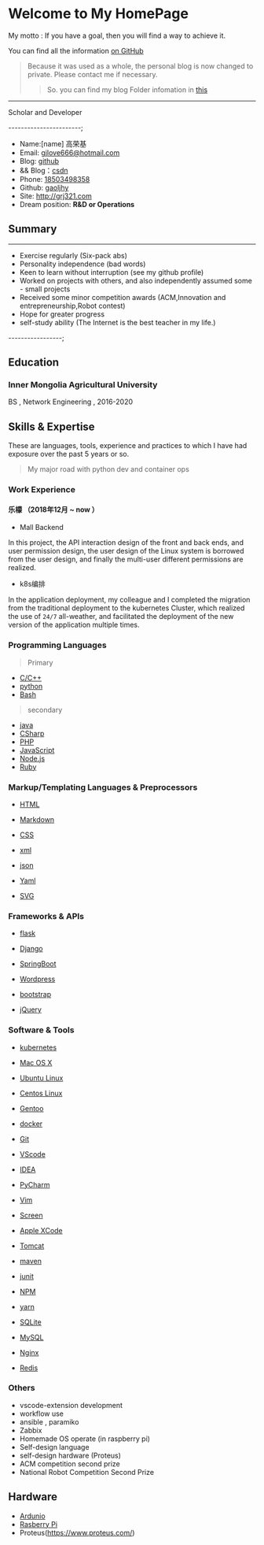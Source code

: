# Welcome to My HomePage

My motto : If you have a goal, then you will find a way to achieve it. 

You can find all the information [on GitHub](https://github.com/gaoljhy)

> Because it was used as a whole, the personal blog is now changed to private. Please contact me if necessary.
>> So. you can find my blog Folder infomation in [this](./Folder)

---

Scholar and Developer

-----------------------;

- Name:[name] 高荣基
- Email: <gjlove666@hotmail.com>
- Blog: [github](https://gaoljhy.github.io/blog)
- && Blog：[csdn](https://blog.csdn.net/lendq)
- Phone: [18503498358](tel://18503498358)
- Github: [gaoljhy](http://github.com/gaoljhy)
- Site: <http://grj321.com>
- Dream position: **R&D or Operations**


## Summary

-------

- Exercise regularly (Six-pack abs)
- Personality independence (bad words)
- Keen to learn without interruption (see my github profile)
- Worked on projects with others, and also independently assumed some - small projects
- Received some minor competition awards (ACM,Innovation and entrepreneurship,Robot contest)
- Hope for greater progress
- self-study ability (The Internet is the best teacher in my life.)

-----------------;

## Education

### Inner Mongolia Agricultural University

BS , Network Engineering , 2016-2020


## Skills & Expertise

These are languages, tools, experience and practices to which I have had exposure over the past 5 years or so.
> My major road with python dev and container ops

### Work Experience

#### 乐檬 （2018年12月 ~ now ）

- Mall Backend

In this project, the API interaction design of the front and back ends, and user permission design, the user design of the Linux system is borrowed from the user design, and finally the multi-user different permissions are realized.

- k8s编排

In the application deployment, my colleague and I completed the migration from the traditional deployment to the kubernetes Cluster, which realized the use of `24/7` all-weather, and facilitated the deployment of the new version of the application multiple times. 


### Programming Languages

> Primary

- [C/C++](https://isocpp.org/)
- [python](https://www.python.org/)
- [Bash](https://www.gnu.org/software/bash/)

> secondary

- [java](https://www.java.com/en/)
- [CSharp](https://docs.microsoft.com/zh-cn/dotnet/csharp/)
- [PHP](http://php.net)
- [JavaScript](http://developer.mozilla.org/en/JavaScript)
- [Node.js](https://nodejs.org/en/)
- [Ruby](http://ruby-lang.org)



### Markup/Templating Languages & Preprocessors

- [HTML](http://developers.whatwg.org)
- [Markdown](http://daringfireball.net/projects/markdown)
- [CSS](http://www.w3.org/Style/CSS/Overview.en.html)

- [xml](https://www.w3schools.com/xml/)
- [json](https://json.org/)
- [Yaml](https://yaml.org/)
- [SVG](https://www.w3schools.com/graphics/svg_intro.asp)

### Frameworks & APIs

- [flask](https://palletsprojects.com/p/flask/)
- [Django](http://www.djangoproject.com)
- [SpringBoot](https://spring.io/projects/spring-boot)
- [Wordpress](http://wordpress.org)

- [bootstrap](https://www.bootcss.com/)
- [jQuery](http://jquery.com)

### Software & Tools

- [kubernetes](https://kubernetes.io/)

- [Mac OS X](http://apple.com/macosx)
- [Ubuntu Linux](http://ubuntu.com)
- [Centos Linux](https://www.centos.org/)
- [Gentoo](https://www.gentoo.org/)

- [docker](https://www.docker.com/)
- [Git](http://git-scm.com)
- [VScode](https://www.gnu.org/software/bash/)
- [IDEA](https://www.jetbrains.com/idea/)
- [PyCharm](https://www.jetbrains.com/pycharm/)
- [Vim](http://www.vim.org)
- [Screen](http://screen.sourceforge.net)
- [Apple XCode](http://developer.apple.com)

- [Tomcat](http://tomcat.apache.com)
- [maven](https://maven.apache.org)
- [junit](https://junit.org/junit5/)

- [NPM](https://www.npmjs.cn/)
- [yarn](https://yarn.bootcss.com/)

- [SQLite](https://sqlite.org/index.html)
- [MySQL](http://mysql.com)

- [Nginx](http://wiki.nginx.org)
- [Redis](https://redis.io/)

### Others

- vscode-extension development
- workflow use
- ansible , paramiko
- Zabbix
- Homemade OS operate (in raspberry pi)
- Self-design language
- self-design hardware (Proteus)
- ACM competition second prize
- National Robot Competition Second Prize

## Hardware

- [Ardunio](https://www.arduino.cc/)
- [Rasberry Pi](https://www.raspberrypi.org/)
- Proteus(https://www.proteus.com/)
